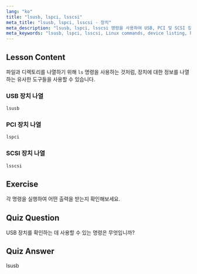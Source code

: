 ```yaml
---
lang: "ko"
title: "lsusb, lspci, lsscsi"
meta_title: "lsusb, lspci, lsscsi - 장치"
meta_description: "lsusb, lspci, lsscsi 명령을 사용하여 USB, PCI 및 SCSI 장치를 나열하는 방법을 배웁니다. 이 초보자 친화적인 가이드를 통해 Linux 하드웨어를 이해하세요."
meta_keywords: "lsusb, lspci, lsscsi, Linux commands, device listing, hardware information, Linux tutorial, beginner guide"
---
```


## Lesson Content

파일과 디렉토리를 나열하기 위해 `ls` 명령을 사용하는 것처럼, 장치에 대한 정보를 나열하는 유사한 도구들을 사용할 수 있습니다.

### USB 장치 나열

```bash
lsusb
```

### PCI 장치 나열

```bash
lspci
```

### SCSI 장치 나열

```bash
lsscsi
```

## Exercise

각 명령을 실행하여 어떤 출력을 받는지 확인해보세요.

## Quiz Question

USB 장치를 확인하는 데 사용할 수 있는 명령은 무엇입니까?

## Quiz Answer

lsusb
